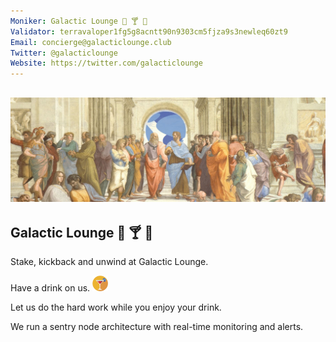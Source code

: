 ```yaml
---
Moniker: Galactic Lounge 🥃 🍸 🍹
Validator: terravaloper1fg5g8acntt90n9303cm5fjza9s3newleq60zt9
Email: concierge@galacticlounge.club
Twitter: @galacticlounge
Website: https://twitter.com/galacticlounge
---
```


## <img style="float: center;" src="banner.jpeg">

## Galactic Lounge 🥃 🍸 🍹

Stake, kickback and unwind at Galactic Lounge.

Have a drink on us. <img src="logo.png" width=25 height=25>

Let us do the hard work while you enjoy your drink.

We run a sentry node architecture with real-time monitoring and alerts.
